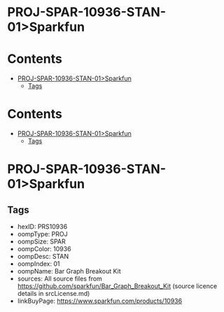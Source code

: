 
PROJ-SPAR-10936-STAN-01>Sparkfun
================================

Contents
========

* [PROJ-SPAR-10936-STAN-01>Sparkfun](#proj-spar-10936-stan-01sparkfun)
	* [Tags](#tags)

Contents
========

* [PROJ-SPAR-10936-STAN-01>Sparkfun](#proj-spar-10936-stan-01sparkfun)
	* [Tags](#tags)

# PROJ-SPAR-10936-STAN-01>Sparkfun

## Tags

- hexID: PRS10936
- oompType: PROJ
- oompSize: SPAR
- oompColor: 10936
- oompDesc: STAN
- oompIndex: 01
- oompName: Bar Graph Breakout Kit
- sources: All source files from https://github.com/sparkfun/Bar_Graph_Breakout_Kit (source licence details in srcLicense.md)
- linkBuyPage: https://www.sparkfun.com/products/10936
